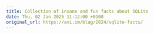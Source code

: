 ```yaml
---
title: Collection of insane and fun facts about SQLite
date: Thu, 02 Jan 2025 11:12:00 +0100
original_url: https://avi.im/blag/2024/sqlite-facts/
---
```

